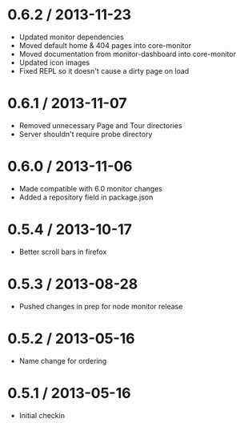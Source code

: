 0.6.2 / 2013-11-23
==================

  * Updated monitor dependencies
  * Moved default home & 404 pages into core-monitor
  * Moved documentation from monitor-dashboard into core-monitor
  * Updated icon images
  * Fixed REPL so it doesn't cause a dirty page on load

0.6.1 / 2013-11-07
==================

  * Removed unnecessary Page and Tour directories
  * Server shouldn't require probe directory

0.6.0 / 2013-11-06
==================

  * Made compatible with 6.0 monitor changes
  * Added a repository field in package.json

0.5.4 / 2013-10-17
==================

  * Better scroll bars in firefox

0.5.3 / 2013-08-28
==================

  * Pushed changes in prep for node monitor release

0.5.2 / 2013-05-16
==================

  * Name change for ordering

0.5.1 / 2013-05-16
==================

  * Initial checkin
